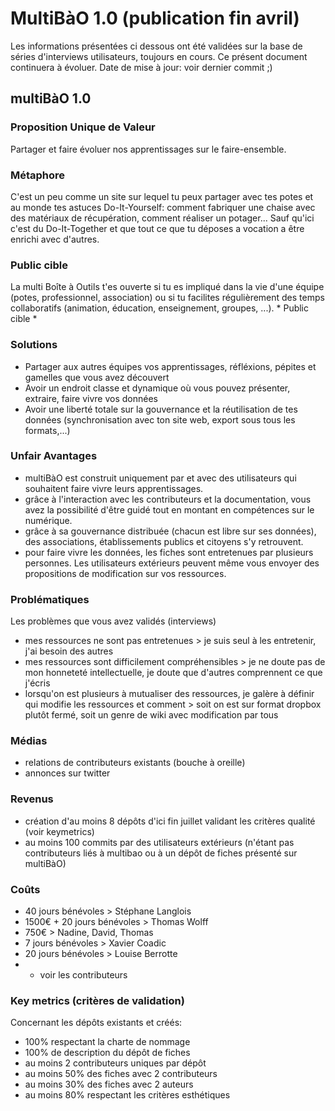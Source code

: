 # MultiBàO 1.0 (publication fin avril)

Les informations présentées ci dessous ont été validées sur la base de séries d'interviews utilisateurs, toujours en cours.
Ce présent document continuera à évoluer.
Date de mise à jour: voir dernier commit ;) 

## multiBàO 1.0

### Proposition Unique de Valeur 

Partager et faire évoluer nos apprentissages sur le faire-ensemble.  

### Métaphore 

C'est un peu comme un site sur lequel tu peux partager avec tes potes et au monde tes astuces Do-It-Yourself: comment fabriquer une chaise avec des matériaux de récupération, comment réaliser un potager... Sauf qu'ici c'est du Do-It-Together et que tout ce que tu déposes a vocation a être enrichi avec d'autres.

### Public cible 

La multi Boîte à Outils t'es ouverte si tu es impliqué dans la vie d'une équipe (potes, professionnel, association) ou si tu facilites régulièrement des temps collaboratifs (animation, éducation, enseignement, groupes, ...). * Public cible * 

### Solutions 

* Partager aux autres équipes vos apprentissages, réfléxions, pépites et gamelles que vous avez découvert
* Avoir un endroit classe et dynamique où vous pouvez présenter, extraire, faire vivre vos données
* Avoir une liberté totale sur la gouvernance et la réutilisation de tes données (synchronisation avec ton site web, export sous tous les formats,...)

### Unfair Avantages 

* multiBàO est construit uniquement par et avec des utilisateurs qui souhaitent faire vivre leurs apprentissages.
* grâce à l'interaction avec les contributeurs et la documentation, vous avez la possibilité d'être guidé tout en montant en compétences sur le numérique.
* grâce à sa gouvernance distribuée (chacun est libre sur ses données), des associations, établissements publics et citoyens s'y retrouvent.
* pour faire vivre les données, les fiches sont entretenues par plusieurs personnes. Les utilisateurs extérieurs peuvent même vous envoyer des propositions de modification sur vos ressources. 

### Problématiques 

Les problèmes que vous avez validés (interviews)

* mes ressources ne sont pas entretenues > je suis seul à les entretenir, j'ai besoin des autres
* mes ressources sont difficilement compréhensibles > je ne doute pas de mon honneteté intellectuelle, je doute que d'autres comprennent ce que j'écris 
* lorsqu'on est plusieurs à mutualiser des ressources, je galère à définir qui modifie les ressources et comment > soit on est sur format dropbox plutôt fermé, soit un genre de wiki avec modification par tous

### Médias

* relations de contributeurs existants (bouche à oreille)
* annonces sur twitter

### Revenus

* création d'au moins 8 dépôts d'ici fin juillet validant les critères qualité (voir keymetrics)
* au moins 100 commits par des utilisateurs extérieurs (n'étant pas contributeurs liés à multibao ou à un dépôt de fiches présenté sur multiBàO)

### Coûts

* 40 jours bénévoles > Stéphane Langlois
* 1500€ + 20 jours bénévoles > Thomas Wolff
* 750€ > Nadine, David, Thomas
* 7 jours bénévoles > Xavier Coadic
* 20 jours bénévoles > Louise Berrotte 
* + voir les contributeurs

### Key metrics (critères de validation)

Concernant les dépôts existants et créés:
* 100% respectant la charte de nommage 
* 100% de description du dépôt de fiches
* au moins 2 contributeurs uniques par dépôt
* au moins 50% des fiches avec 2 contributeurs
* au moins 30% des fiches avec 2 auteurs
* au moins 80% respectant les critères esthétiques
